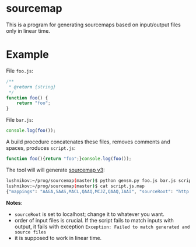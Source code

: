 # sourcemap

This is a program for generating sourcemaps based on input/output files only in linear time.

# Example

File `foo.js`:
```javascript
/**
 * @return {string}
 */
function foo() {
    return "foo";
}
```
File `bar.js`:
```javascript
console.log(foo());
```

A build procedure concatenates these files, removes comments and spaces, produces `script.js`:
```javascript
function foo(){return "foo";}console.log(foo());
```

The tool will will generate [sourcemap v3](https://docs.google.com/document/d/1U1RGAehQwRypUTovF1KRlpiOFze0b-_2gc6fAH0KY0k/edit):
```bash
lushnikov:~/prog/sourcemap(master)$ python gensm.py foo.js bar.js script.js > script.js.map
lushnikov:~/prog/sourcemap(master)$ cat script.js.map
{"mappings": "AAGA,SAAS,MACL,QAAQ,MCJZ,QAAQ,IAAI", "sourceRoot": "http://localhost:8090", "sources": ["foo.js", "bar.js"], "version": 3, "names": [], "file": "script.js"}

```

**Notes**:
- `sourceRoot` is set to localhost; change it to whatever you want.
- order of input files is crucial. If the script fails to match inputs with output, it fails with exception `Exception: Failed to match generated and source files`
- it is supposed to work in linear time.
